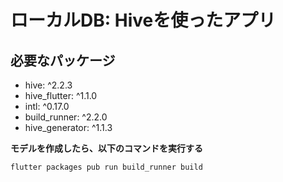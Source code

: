 # ローカルDB: Hiveを使ったアプリ

## 必要なパッケージ

- hive: ^2.2.3
- hive_flutter: ^1.1.0
- intl: ^0.17.0
- build_runner: ^2.2.0
- hive_generator: ^1.1.3

**モデルを作成したら、以下のコマンドを実行する**
```
flutter packages pub run build_runner build
```
